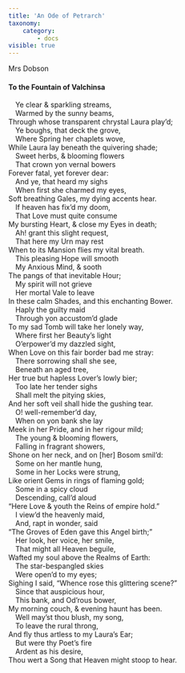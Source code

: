```yaml
---
title: 'An Ode of Petrarch'
taxonomy:
    category:
        - docs
visible: true
---
```


<div class="author">Mrs Dobson</div>

#### To the Fountain of Valchinsa  
  
&emsp;Ye clear & sparkling streams,  
&emsp;Warmed by the sunny beams,  
Through whose transparent chrystal Laura play’d;  
&emsp;Ye boughs, that deck the grove,  
&emsp;Where Spring her chaplets wove,  
While Laura lay beneath the quivering shade;  
&emsp;Sweet herbs, & blooming flowers  
&emsp;That crown yon vernal bowers  
Forever fatal, yet forever dear:  
&emsp;And ye, that heard my sighs  
&emsp;When first she charmed my eyes,  
Soft breathing Gales, my dying accents hear.  
&emsp;If heaven has fix’d my doom,  
&emsp;That Love must quite consume  
My bursting Heart, & close my Eyes in death;  
&emsp;Ah! grant this slight request,  
&emsp;That here my Urn may rest  
When to its Mansion flies my vital breath.  
&emsp;This pleasing Hope will smooth  
&emsp;My Anxious Mind, & sooth  
The pangs of that inevitable Hour;  
&emsp;My spirit will not grieve  
&emsp;Her mortal Vale to leave  
In these calm Shades, and this enchanting Bower.  
&emsp;Haply the guilty maid  
&emsp;Through yon accustom’d glade  
To my sad Tomb will take her lonely way,  
&emsp;Where first her Beauty’s light  
&emsp;O’erpower’d my dazzled sight,  
When Love on this fair border bad me stray:  
&emsp;There sorrowing shall she see,  
&emsp;Beneath an aged tree,  
Her true but hapless Lover’s lowly bier;  
&emsp;Too late her tender sighs  
&emsp;Shall melt the pitying skies,  
And her soft veil shall hide the gushing tear.  
&emsp;O! well-remember’d day,  
&emsp;When on yon bank she lay  
Meek in her Pride, and in her rigour mild;  
&emsp;The young & blooming flowers,  
&emsp;Falling in fragrant showers,  
Shone on her neck, and on [her] Bosom smil’d:  
&emsp;Some on her mantle hung,  
&emsp;Some in her Locks were strung,  
Like orient Gems in rings of flaming gold;  
&emsp;Some in a spicy cloud  
&emsp;Descending, call’d aloud  
“Here Love & youth the Reins of empire hold.”  
&emsp;I view’d the heavenly maid,  
&emsp;And, rapt in wonder, said  
“The Groves of Eden gave this Angel birth;”  
&emsp;Her look, her voice, her smile,  
&emsp;That might all Heaven beguile,  
Wafted my soul above the Realms of Earth:  
&emsp;The star-bespangled skies  
&emsp;Were open’d to my eyes;  
Sighing I said, “Whence rose this glittering scene?”  
&emsp;Since that auspicious hour,  
&emsp;This bank, and Od’rous bower,  
My morning couch, & evening haunt has been.  
&emsp;Well may’st thou blush, my song,  
&emsp;To leave the rural throng,  
And fly thus artless to my Laura’s Ear;  
&emsp;But were thy Poet’s fire  
&emsp;Ardent as his desire,  
Thou wert a Song that Heaven might stoop to hear.